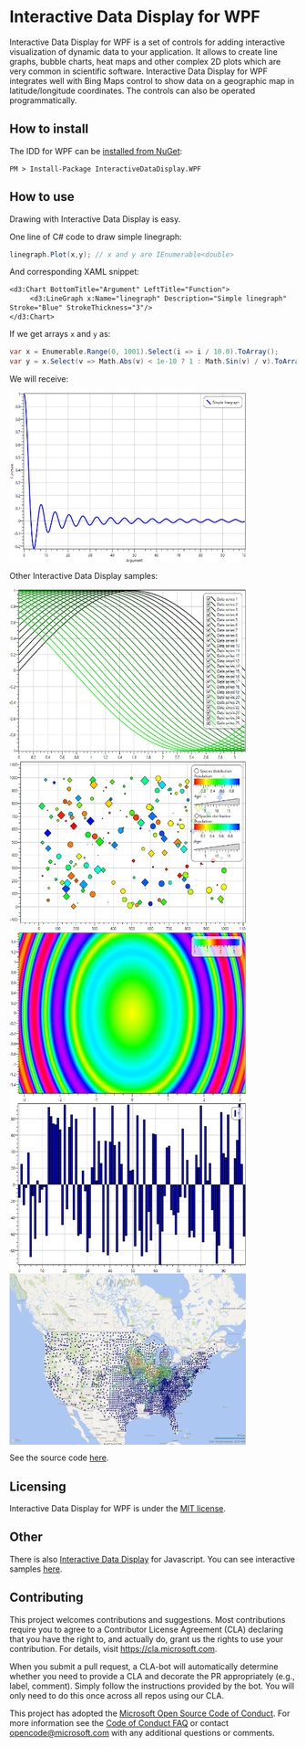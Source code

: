 Interactive Data Display for WPF
================================

Interactive Data Display for WPF is a set of controls for adding interactive visualization of dynamic data to your application. It allows to create line graphs, bubble charts, heat maps and other complex 2D plots which are very common in scientific software. Interactive Data Display for WPF integrates well with Bing Maps control to show data on a geographic map in latitude/longitude coordinates. The controls can also be operated programmatically.

How to install
----------
The IDD for WPF can be [installed from NuGet](https://www.nuget.org/packages/InteractiveDataDisplay.WPF/):
```
PM > Install-Package InteractiveDataDisplay.WPF
```

How to use
----------
Drawing with Interactive Data Display is easy. 

One line of C# code to draw simple linegraph:
````c#
linegraph.Plot(x,y); // x and y are IEnumerable<double>
````
And corresponding XAML snippet:
````xaml
<d3:Chart BottomTitle="Argument" LeftTitle="Function">
     <d3:LineGraph x:Name="linegraph" Description="Simple linegraph" Stroke="Blue" StrokeThickness="3"/>
</d3:Chart> 
````
If we get arrays `x` and `y` as:
````c#
var x = Enumerable.Range(0, 1001).Select(i => i / 10.0).ToArray();
var y = x.Select(v => Math.Abs(v) < 1e-10 ? 1 : Math.Sin(v) / v).ToArray();
````
We will receive:

<img src="/images/sinline.PNG" align="center" height="300" width="415" margin="auto">

Other Interactive Data Display samples:

<img src="/images/line.PNG" align="left" height="300" width="415" >
<img src="/images/markers.PNG" align="left" height="300" width="415" >
<img src="/images/heatmap.PNG" align="left" height="300" width="415" >
<img src="/images/barchart.PNG" align="left" height="300" width="415" >
<img src="/images/map.PNG" align="center" height="300" width="415" margin="auto">

See the source code [here](https://github.com/Microsoft/InteractiveDataDisplay.WPF/tree/master/samples).

Licensing
---------

Interactive Data Display for WPF is under the [MIT license](https://github.com/Microsoft/InteractiveDataDisplay.WPF/blob/master/LICENSE).

Other 
-----
There is also [Interactive Data Display](https://github.com/predictionmachines/InteractiveDataDisplay) for Javascript. You can see interactive samples [here](http://predictionmachines.github.io/InteractiveDataDisplay).

Contributing
------------

This project welcomes contributions and suggestions.  Most contributions require you to agree to a
Contributor License Agreement (CLA) declaring that you have the right to, and actually do, grant us
the rights to use your contribution. For details, visit https://cla.microsoft.com.

When you submit a pull request, a CLA-bot will automatically determine whether you need to provide
a CLA and decorate the PR appropriately (e.g., label, comment). Simply follow the instructions
provided by the bot. You will only need to do this once across all repos using our CLA.

This project has adopted the [Microsoft Open Source Code of Conduct](https://opensource.microsoft.com/codeofconduct/).
For more information see the [Code of Conduct FAQ](https://opensource.microsoft.com/codeofconduct/faq/) or
contact [opencode@microsoft.com](mailto:opencode@microsoft.com) with any additional questions or comments.
